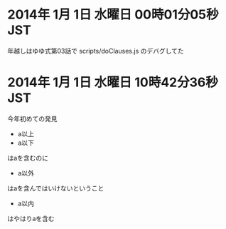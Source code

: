 # 2014年 1月 1日 水曜日 00時01分05秒 JST

年越しはゆゆ式第03話で scripts/doClauses.js のデバグしてた

# 2014年 1月 1日 水曜日 10時42分36秒 JST

今年初めての発見

* a以上
* a以下

はaを含むのに

* a以外

はaを含んではいけないということ

* a以内

はやはりaを含む
